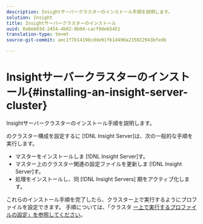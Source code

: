 ```yaml
---
description: Insightサーバークラスターのインストール手順を説明します。
solution: Insight
title: Insightサーバークラスターのインストール
uuid: 0a0eb03d-2454-4b02-8b9d-cacf9deb5451
translation-type: tm+mt
source-git-commit: aec1f7b14198cdde91f61d490a235022943bfedb

---
```



# Insightサーバークラスターのインストール{#installing-an-insight-server-cluster}

Insightサーバークラスターのインストール手順を説明します。

のクラスター構成を設定するに [!DNL Insight Server]は、次の一般的な手順を実行します。

* マスターをインストールしま [!DNL Insight Server]す。
* マスター上のクラスター関連の設定ファイルを更新しま [!DNL Insight Server]す。
* 処理をインストールし、同 [!DNL Insight Servers] 期をアクティブ化します。

これらのインストール手順を完了したら、クラスター上で実行するようにプロファイルを設定できます。 手順については、「クラスタ [ー上で実行するプロファイルの設定」を参照してください](../../../../../home/c-inst-svr/c-install-ins-svr/c-ins-svr-clstrs/c-inst-ins-svr-clstr/c-inst-proc-clstr/c-config-prof-run-clstr.md#concept-c0e68e67c4784bc5af8db61013ca96a3)。
